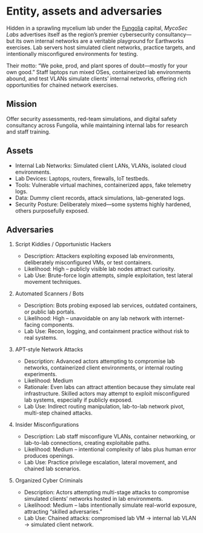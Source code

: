 # Entity, assets and adversaries

Hidden in a sprawling mycelium lab under the [Fungolia](https://broomstick.tymyrddin.dev/posts/fungolia/) capital, *MycoSec Labs* advertises itself as the region’s premier cybersecurity consultancy—but its own internal networks are a veritable playground for Earthworks exercises. Lab servers host simulated client networks, practice targets, and intentionally misconfigured environments for testing.

Their motto: “We poke, prod, and plant spores of doubt—mostly for your own good.” Staff laptops run mixed OSes, containerized lab environments abound, and test VLANs simulate clients’ internal networks, offering rich opportunities for chained network exercises.

## Mission

Offer security assessments, red-team simulations, and digital safety consultancy across Fungolia, while maintaining internal labs for research and staff training.

## Assets

* Internal Lab Networks: Simulated client LANs, VLANs, isolated cloud environments.
* Lab Devices: Laptops, routers, firewalls, IoT testbeds.
* Tools: Vulnerable virtual machines, containerized apps, fake telemetry logs.
* Data: Dummy client records, attack simulations, lab-generated logs.
* Security Posture: Deliberately mixed—some systems highly hardened, others purposefully exposed.

## Adversaries

1. Script Kiddies / Opportunistic Hackers

   * Description: Attackers exploiting exposed lab environments, deliberately misconfigured VMs, or test containers.
   * Likelihood: High – publicly visible lab nodes attract curiosity.
   * Lab Use: Brute-force login attempts, simple exploitation, test lateral movement techniques.

2. Automated Scanners / Bots

   * Description: Bots probing exposed lab services, outdated containers, or public lab portals.
   * Likelihood: High – unavoidable on any lab network with internet-facing components.
   * Lab Use: Recon, logging, and containment practice without risk to real systems.

3. APT-style Network Attacks

   * Description: Advanced actors attempting to compromise lab networks, containerized client environments, or internal routing experiments.
   * Likelihood: Medium
   * Rationale: Even labs can attract attention because they simulate real infrastructure. Skilled actors may attempt to exploit misconfigured lab systems, especially if publicly exposed.
   * Lab Use: Indirect routing manipulation, lab-to-lab network pivot, multi-step chained attacks.

4. Insider Misconfigurations

   * Description: Lab staff misconfigure VLANs, container networking, or lab-to-lab connections, creating exploitable paths.
   * Likelihood: Medium – intentional complexity of labs plus human error produces openings.
   * Lab Use: Practice privilege escalation, lateral movement, and chained lab scenarios.

5. Organized Cyber Criminals

   * Description: Actors attempting multi-stage attacks to compromise simulated clients’ networks hosted in lab environments.
   * Likelihood: Medium – labs intentionally simulate real-world exposure, attracting “skilled adversaries.”
   * Lab Use: Chained attacks: compromised lab VM → internal lab VLAN → simulated client network.

